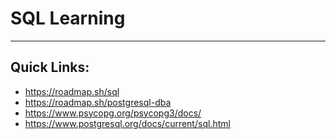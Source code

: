 # SQL Learning

<hr>

## Quick Links:
- https://roadmap.sh/sql
- https://roadmap.sh/postgresql-dba
- https://www.psycopg.org/psycopg3/docs/
- https://www.postgresql.org/docs/current/sql.html
